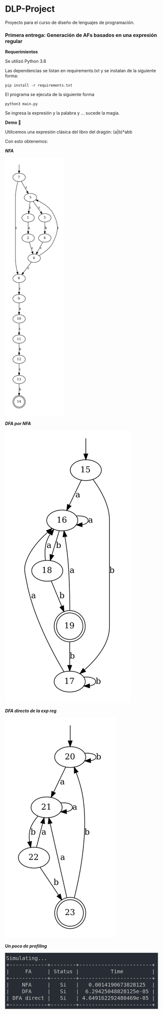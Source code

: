 # DLP-Project
Proyecto para el curso de diseño de lenguajes de programación.

### Primera entrega: Generación de AFs basados en una expresión regular

**Requerimientos** 

Se utilizó Python 3.8

Las dependencias se listan en requirements.txt y se instalan de la siguiente forma:

```console
pip install -r requirements.txt
```

El programa se ejecuta de la siguiente forma

```console
python3 main.py
```

Se ingresa la expresión y la palabra y ... sucede la magia.


**Demo 👀** 

Utilicemos una expresión clásica del libro del dragón: (a|b)*abb

Con esto obtenemos:

***NFA***

![alt text](https://github.com/RobertoFigueroa/DLP-Project/blob/main/nfa.png?raw=true)

***DFA por NFA***

![alt text](https://github.com/RobertoFigueroa/DLP-Project/blob/main/dfa.png?raw=true)


***DFA directo de la exp reg***

![alt text](https://raw.githubusercontent.com/RobertoFigueroa/DLP-Project/main/dfa-direct.png?raw=true)


***Un poco de profiling***

![alt text](https://github.com/RobertoFigueroa/DLP-Project/blob/main/profiling.png?raw=true)

